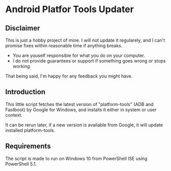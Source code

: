 # Android Platfor Tools Updater
## Disclaimer
This is just a hobby project of mine. I will not update it regularely, and I can't promise fixes within reasonable time if anything breaks.

* You are youself responsible for what you do on your computer.
* I do not provide guarantees or support if something goes wrong or stops working.

That being said, I'm happy for any feedback you might have.


## Introduction
This little script fetches the latest version of "platform-tools" (ADB and Fastboot) by Google for Windows, and installs it either in system or user context.

It can be rerun later, if a new version is available from Google, it will update installed platform-tools.


## Requirements
The script is made to run on Windows 10 from PowerShell ISE using PowerShell 5.1.
